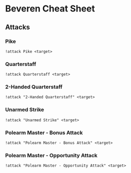 # Beveren Cheat Sheet
## Attacks
### Pike
`!attack Pike <target>`

### Quarterstaff
`!attack Quarterstaff <target>`

### 2-Handed Quarterstaff
`!attack "2-Handed Quarterstaff" <target>`

### Unarmed Strike
`!attack "Unarmed Strike" <target>`

### Polearm Master - Bonus Attack
`!attack "Polearm Master - Bonus Attack" <target>`

### Polearm Master - Opportunity Attack
`!attack "Polearm Master - Opportunity Attack" <target>`